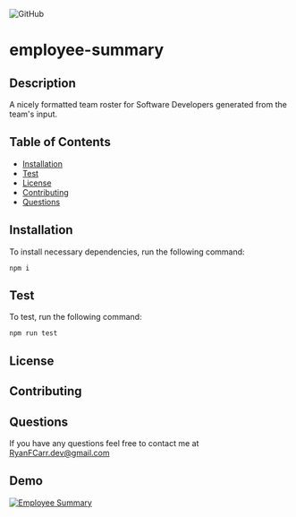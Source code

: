 ![GitHub](https://img.shields.io/github/license/RyanFCarr/employee-summary)

# employee-summary

## Description
A nicely formatted team roster for Software Developers generated from the team's input.

## Table of Contents

  * [Installation](#installation)
  * [Test](#test)
  * [License](#license)
  * [Contributing](#contributing)
  * [Questions](#questions)

## Installation

To install necessary dependencies, run the following command:

```
npm i
```

## Test
To test, run the following command:

```
npm run test
```

## License

## Contributing

## Questions
If you have any questions feel free to contact me at RyanFCarr.dev@gmail.com

## Demo
[![Employee Summary](https://user-images.githubusercontent.com/61035701/82734858-950b1300-9ceb-11ea-91ce-fd742dd32fdc.jpg)](https://drive.google.com/file/d/1t4lzwq6rt_gQkFiswfHTN-3Kt78LDYVC/view)

